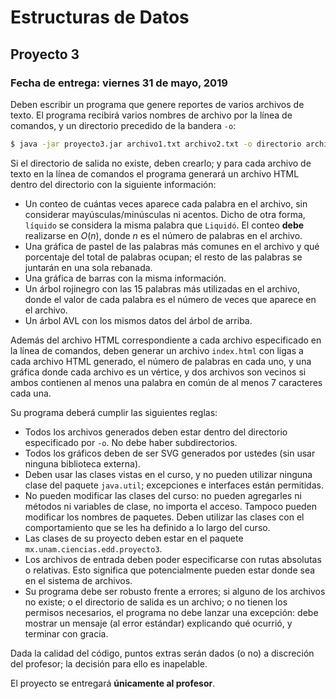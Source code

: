Estructuras de Datos
====================

Proyecto 3
----------

### Fecha de entrega: viernes 31 de mayo, 2019


Deben escribir un programa que genere reportes de varios archivos de texto. El
programa recibirá varios nombres de archivo por la línea de comandos, y un
directorio precedido de la bandera `-o`:

```sh
$ java -jar proyecto3.jar archivo1.txt archivo2.txt -o directorio archivo3.txt
```

Si el directorio de salida no existe, deben crearlo; y para cada archivo de
texto en la línea de comandos el programa generará un archivo HTML dentro del
directorio con la siguiente información:

* Un conteo de cuántas veces aparece cada palabra en el archivo, sin considerar
  mayúsculas/minúsculas ni acentos. Dicho de otra forma, `líquido` se considera
  la misma palabra que `Liquidó`. El conteo **debe** realizarse en *O*(*n*),
  donde *n* es el número de palabras en el archivo.
* Una gráfica de pastel de las palabras más comunes en el archivo y qué
  porcentaje del total de palabras ocupan; el resto de las palabras se juntarán
  en una sola rebanada.
* Una gráfica de barras con la misma información.
* Un árbol rojinegro con las 15 palabras más utilizadas en el archivo, donde el
  valor de cada palabra es el número de veces que aparece en el archivo.
* Un árbol AVL con los mismos datos del árbol de arriba.

Además del archivo HTML correspondiente a cada archivo especificado en la línea
de comandos, deben generar un archivo `index.html` con ligas a cada archivo HTML
generado, el número de palabras en cada uno, y una gráfica donde cada archivo es
un vértice, y dos archivos son vecinos si ambos contienen al menos una palabra
en común de al menos 7 caracteres cada una.

Su programa deberá cumplir las siguientes reglas:

* Todos los archivos generados deben estar dentro del directorio especificado
  por `-o`. No debe haber subdirectorios.
* Todos los gráficos deben de ser SVG generados por ustedes (sin usar ninguna
  biblioteca externa).
* Deben usar las clases vistas en el curso, y no pueden utilizar ninguna clase
  del paquete `java.util`; excepciones e interfaces están permitidas.
* No pueden modificar las clases del curso: no pueden agregarles ni métodos ni
  variables de clase, no importa el acceso. Tampoco pueden modificar los nombres
  de paquetes. Deben utilizar las clases con el comportamiento que se les ha
  definido a lo largo del curso.
* Las clases de su proyecto deben estar en el paquete
  `mx.unam.ciencias.edd.proyecto3`.
* Los archivos de entrada deben poder especificarse con rutas absolutas o
  relativas. Esto significa que potencialmente pueden estar donde sea en el
  sistema de archivos.
* Su programa debe ser robusto frente a errores; si alguno de los archivos no
  existe; o el directorio de salida es un archivo; o no tienen los permisos
  necesarios, el programa no debe lanzar una excepción: debe mostrar un mensaje
  (al error estándar) explicando qué ocurrió, y terminar con gracia.

Dada la calidad del código, puntos extras serán dados (o no) a discreción del
profesor; la decisión para ello es inapelable.

El proyecto se entregará **únicamente al profesor**.
